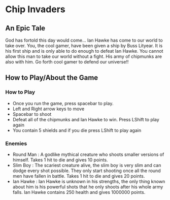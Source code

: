 # Chip Invaders

## An Epic Tale
God has fortold this day would come... Ian Hawke has come to our world to take over. You, the cool gamer, have been given a ship by Buss Lityear. It is his first ship and is only able to do enough to defeat Ian Hawke. You cannot allow this man to take our world without a fight. His army of chipmunks are also with him. Go forth cool gamer to defend our universe!!

## How to Play/About the Game
### How to Play
- Once you run the game, press spacebar to play.
- Left and Right arrow keys to move
- Spacebar to shoot
- Defeat all of the chipmunks and Ian Hawke to win. Press LShift to play again
- You contain 5 shields and if you die press LShift to play again

### Enemies
- Round Man : A godlike mythical creature who shoots smaller versions of himself. Takes 1 hit to die and gives 10 points.
- Slim Boy : The scariest creature alive, the slim boy is very slim and can dodge every shot possible. They only start shooting once all the round men have fallen in battle. Takes 1 hit to die and gives 20 points.
- Ian Hawke : Ian Hawke is unknown in his strengths, the only thing known about him is his powerful shots that he only shoots after his whole army falls. Ian Hawke contains 250 health and gives 1000000 points.
